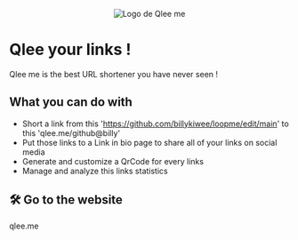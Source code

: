 <p align="center">
  <img src="https://qlee.me/favicon.ico" alt="Logo de Qlee me" />
</p>

# Qlee your links !

Qlee me is the best URL shortener you have never seen !

## What you can do with 

- Short a link from this 'https://github.com/billykiwee/loopme/edit/main' to this 'qlee.me/github@billy'
- Put those links to a Link in bio page to share all of your links on social media 
- Generate and customize a QrCode for every links
- Manage and analyze this links statistics


## 🛠 Go to the website 
qlee.me